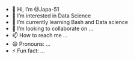 - 👋 Hi, I’m @Japa-51
- 👀 I’m interested in Data Science
- 🌱 I’m currently learning Bash and Data science
- 💞️ I’m looking to collaborate on ...
- 📫 How to reach me ...
- 😄 Pronouns: ...
- ⚡ Fun fact: ...

<!---
Japa-51/Japa-51 is a ✨ special ✨ repository because its `README.md` (this file) appears on your GitHub profile.
You can click the Preview link to take a look at your changes.
--->
